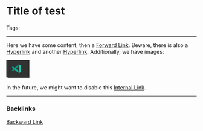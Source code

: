 # Title of test
Tags:

---
Here we have some content, then a [Forward Link](test_1.md). 
Beware, there is also a [Hyperlink](http://www.google.de) and another [Hyperlink](www.google.de).
Additionally, we have images:

![Image](./../images/demo_image.png)

In the future, we might want to disable this [Internal Link](#internal).

---
### Backlinks
[Backward Link](structure-note.md)